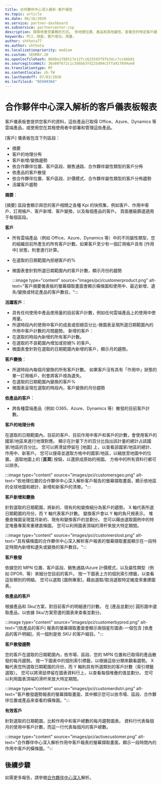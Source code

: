 ```yaml
---
title: 合作夥伴中心深入解析-客戶報告
ms.topic: article
ms.date: 06/16/2020
ms.service: partner-dashboard
ms.subservice: partnercenter-csp
description: 探索改善您業務的方式。 依地理位置、產品和其他屬性，查看您的特定客戶趨勢。
keywords: PCI，效能，客戶成功，測量，
author: shthota77
ms.author: shthota
ms.localizationpriority: medium
ms.custom: SEOMAY.20
ms.openlocfilehash: 0680a1f88517e12fc1625593f9fb34cc7cc66b81
ms.sourcegitcommit: 36a60f672c1c3d6b63fd225d04c5ffa917694ae0
ms.translationtype: MT
ms.contentlocale: zh-TW
ms.lasthandoff: 07/03/2020
ms.locfileid: "85949366"
---
```

# <a name="customers-dashboard-reports-from-partner-center-insights"></a>合作夥伴中心深入解析的客戶儀表板報表

客戶儀表板會提供您客戶的資料，這些產品已取得 Office、Azure、Dynamics 等雲端產品，或使用您在其租使用者中部署和管理這些產品。 
 
[客戶] 儀表板包含下列區段： 

- 摘要  
- 客戶的地理分佈 
- 客戶新增/變換趨勢 
- 依合作夥伴位置、客戶區段、銷售通路、合作夥伴屬性類型的客戶分佈 
- 依產品的客戶散發 
- 依合作夥伴位置、客戶區段、計價模式、合作夥伴屬性類型的客戶分佈趨勢 
- 活躍客戶趨勢 

**摘要**：

[摘要] 區段會顯示與您的客戶相關之各種 Kpi 的快照集，例如客戶、作用中客戶、訂用帳戶、客戶新增、客戶變換，以及每個產品的客戶。 頁面層級篩選適用于每個區段。

**客戶**

- 所有雲端產品（例如 Office、Azure、Dynamics 等）中的不同屬性類型，您的組織目前所產生的所有客戶計數。如果客戶至少有一個訂用帳戶具有 [作用中] 狀態，則會進行計算。  
- 在選取的日期範圍內拒絕客戶的% 
- 微圖表會針對所選日期範圍內的客戶計數，顯示月份的趨勢

  :::image type="content" source="images/pci/customerproduct.png" alt-text="客戶摘要儀表板的螢幕擷取畫面會顯示橫條圖和使用中、最近新增、遺失/變換或特定產品的客戶數目。":::

**活躍客戶**：

- 具有任何使用中產品使用量的目前客戶計數，例如任何雲端產品上的使用中使用量。
- 所選時段內的使用中客戶的成長或拒絕百分比-微圖表呈現所選日期範圍內的作用中客戶計數的月間趨勢。
新增的客戶：
- 在選取的時段內新增的所有客戶計數。
- 在選取的不良範圍內增加或拒絕% 的客戶。
- 微圖表會針對在選取的日期範圍內新增的客戶，顯示月的趨勢。

**客戶變換**：
- 所選時段內每個月變換的所有客戶計數。 如果客戶沒有具有「作用中」狀態的單一訂用帳戶，則會將客戶視為遺失。 
- 在選取的日期範圍內變換的客戶% 
- 微圖表呈現在選取的時段內，客戶變換的月份趨勢 
 
**依產品的客戶**：
- 跨各種雲端產品（例如 O365、Azure、Dynamics 等）散發的目前客戶計數。  

**客戶的地理分佈**

在選取的日期範圍內，目前的客戶、目前作用中客戶和客戶的計數，會使用客戶的國家/地區來進行地理對應。 顯示在計量下方的百分比指出該計量的總計占該國家/地區的百分比。 您可以將滑鼠停留在 [地圖] 上，以查看該國家/地區的總計、作用中、新客戶。 您可以搜尋並選取方格中的國家/地區，以縮放至地圖中的位置。 選取地圖上的 [**首頁**] 按鈕，以還原成原始的視圖。 方格中的所有資料行都可以排序。  

:::image type="content" source="images/pci/customersgeo.png" alt-text="依地理位置的合作夥伴中心深入解析客戶報告的螢幕擷取畫面，顯示依地區的全球地圖和總計、新增和新客戶的清單。":::

**客戶新增和變換**

針對選取的日期範圍，將新的、現有的和變換細分為客戶的趨勢。 X 軸代表所選日期範圍的月份，而 Y 軸代表客戶計數。 變換客戶會以 Y 軸的負尺規表示。 堆疊直條圖呈現當月新的、現有和變換客戶的並劃分。 您可以藉由選取圖例中的特定堆疊專案來重建直條圖。 您可以利用圖表頂端的滑杆來放大特定期間。 

:::image type="content" source="images/pci/customerslost.png" alt-text="具有橫條圖的合作夥伴中心深入解析客戶報表的螢幕擷取畫面顯示在一段特定時間內新增和遺失或變換的客戶數目。":::

**客戶散發**

依據您的 MPN 位置、客戶區段、銷售通路/Azure 計價模式，以及屬性類型（例如 DPOR、等）來細分您目前的客戶。 按一下圖表上方的個別索引標籤，以查看這些類別的明細。 您可以選取 [圖例專案]，藉由選取/取消選取特定維度來重建圖表。 

**依產品的客戶**

根據產品和 Sku/方案，對目前客戶的明細進行計數。 在 [產品並劃分] 圓形圖中選取產品，以依據 Sku/方案旁邊的圖表來查看並劃分。

:::image type="content" source="images/pci/customerbyprod.png" alt-text="[依產品的客戶] 報表的螢幕擷取畫面會顯示兩個星形圖表-一個包含 [依產品的客戶明細]，另一個則是依 SKU 的客戶細目。":::

**客戶散發趨勢** 

您的客戶在選取的日期範圍內，依市場、區段、您的 MPN 位置和已取得的產品散發的每月趨勢。 按一下圖表中的個別索引標籤，以根據這些分類來觀看趨勢。 X 軸代表您所選取日期範圍的月份，而 Y 軸則具有所選類別的客戶計數（索引標籤選取）。 您可以將滑鼠停留在圖表資料行上，以查看每個堆疊的值並劃分。 您可以利用圖表頂端的滑杆來放大特定期間。   

:::image type="content" source="images/pci/customerdistri.png" alt-text="客戶散發趨勢報表的螢幕擷取畫面，其中顯示您可以依市場、區段、合作夥伴位置或產品來查看的橫條圖。":::

**有效客戶**

針對選取的日期範圍，比較作用中和客戶總數的每月趨勢圖表。 資料行代表每個月的使用中客戶計數，而這一行代表每個月的客戶總數。 

:::image type="content" source="images/pci/activecustomer.png" alt-text="合作夥伴中心深入解析作用中客戶報表的螢幕擷取畫面，顯示一段時間內的作用中客戶的橫條圖。":::

## <a name="next-steps"></a>後續步驟

如需更多報告，請參閱[合作夥伴中心深入](partner-center-insights.md)解析。
